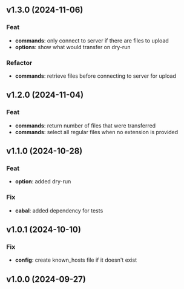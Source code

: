 ## v1.3.0 (2024-11-06)

### Feat

- **commands**: only connect to server if there are files to upload
- **options**: show what would transfer on dry-run

### Refactor

- **commands**: retrieve files before connecting to server for upload

## v1.2.0 (2024-11-04)

### Feat

- **commands**: return number of files that were transferred
- **commands**: select all regular files when no extension is provided

## v1.1.0 (2024-10-28)

### Feat

- **option**: added dry-run

### Fix

- **cabal**: added dependency for tests

## v1.0.1 (2024-10-10)

### Fix

- **config**: create known_hosts file if it doesn't exist

## v1.0.0 (2024-09-27)
